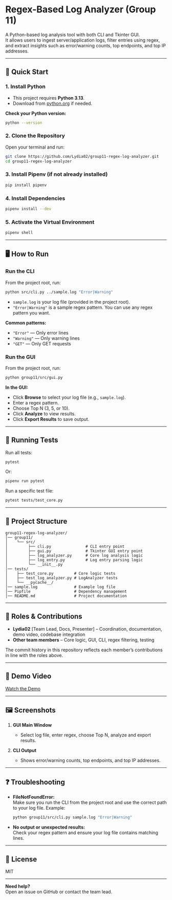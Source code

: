 # Regex-Based Log Analyzer (Group 11)

A Python-based log analysis tool with both CLI and Tkinter GUI.  
It allows users to ingest server/application logs, filter entries using regex, and extract insights such as error/warning counts, top endpoints, and top IP addresses.

---

## 🚀 Quick Start

### 1. Install Python
- This project requires **Python 3.13**.
- Download from [python.org](https://www.python.org/downloads/) if needed.

**Check your Python version:**
```bash
python --version
```

### 2. Clone the Repository
Open your terminal and run:
```bash
git clone https://github.com/Lydia02/group11-regex-log-analyzer.git
cd group11-regex-log-analyzer
```

### 3. Install Pipenv (if not already installed)
```bash
pip install pipenv
```

### 4. Install Dependencies
```bash
pipenv install --dev
```

### 5. Activate the Virtual Environment
```bash
pipenv shell
```

---

## 🖥️ How to Run

### Run the CLI
From the project root, run:
```bash
python src/cli.py ../sample.log "Error|Warning"
```
- `sample.log` is your log file (provided in the project root).
- `"Error|Warning"` is a sample regex pattern. You can use any regex pattern you want.

**Common patterns:**
- `"Error"` — Only error lines
- `"Warning"` — Only warning lines
- `"GET"` — Only GET requests

### Run the GUI
From the project root, run:
```bash
python group11/src/gui.py
```
**In the GUI:**
- Click **Browse** to select your log file (e.g., `sample.log`).
- Enter a regex pattern.
- Choose Top N (3, 5, or 10).
- Click **Analyze** to view results.
- Click **Export Results** to save output.

---

## 🧪 Running Tests

Run all tests:
```bash
pytest
```
Or:
```bash
pipenv run pytest
```
Run a specific test file:
```bash
pytest tests/test_core.py
```

---

## 📂 Project Structure

```
group11-regex-log-analyzer/
│── group11/
│    └── src/
│         ├── cli.py               # CLI entry point
│         ├── gui.py               # Tkinter GUI entry point
│         ├── log_analyzer.py      # Core log analysis logic
│         ├── log_entry.py         # Log entry parsing logic
│         └── __init__.py
│── tests/
│    ├── test_core.py         # Core logic tests
│    ├── test_log_analyzer.py # LogAnalyzer tests
│    └── __pycache__/
│── sample.log                # Example log file
│── Pipfile                   # Dependency management
│── README.md                 # Project documentation
```

---

## 👥 Roles & Contributions

- **Lydia02** [Team Lead, Docs, Presenter] – Coordination, documentation, demo video, codebase integration
- **Other team members** – Core logic, GUI, CLI, regex filtering, testing

The commit history in this repository reflects each member’s contributions in line with the roles above.

---

## 🎥 Demo Video

[Watch the Demo](https://drive.google.com/file/d/1TrGF6V11kVkxg1gSw6mR4GmM5a0_0y6H/view?usp=sharing)

---

## 🖼️ Screenshots

1. **GUI Main Window**
   - Select log file, enter regex, choose Top N, analyze and export results.

2. **CLI Output**
   - Shows error/warning counts, top endpoints, and top IP addresses.

---

## ❓ Troubleshooting

- **FileNotFoundError:**  
  Make sure you run the CLI from the project root and use the correct path to your log file.
  Example:
  ```bash
  python group11/src/cli.py sample.log "Error|Warning"
  ```
- **No output or unexpected results:**  
  Check your regex pattern and ensure your log file contains matching lines.

---

## 📄 License

MIT

---

**Need help?**  
Open an issue on GitHub or contact the team lead.
